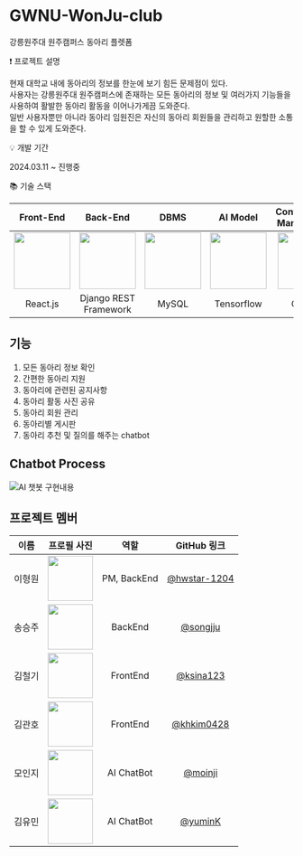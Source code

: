 # GWNU-WonJu-club
강릉원주대 원주캠퍼스 동아리 플렛폼

❗️ 프로젝트 설명 

  현재 대학교 내에 동아리의 정보를 한눈에 보기 힘든 문제점이 있다. <br>
  사용자는 강릉원주대 원주캠퍼스에 존재하는 모든 동아리의 정보 및 여러가지 기능들을 사용하여 활발한 동아리 활동을 이어나가게끔 도와준다.<br>
  일반 사용자뿐만 아니라 동아리 임원진은 자신의 동아리 회원들을 관리하고 원할한 소통을 할 수 있게 도와준다. 

💡 개발 기간 

2024.03.11 ~ 진행중

📚 기술 스택 

| **Front-End** | **Back-End** | **DBMS** | **AI Model** | **Configuration Management** | **Deployment** |
|:---:|:---:|:---:|:---:|:---:|:---:|
| <img src="https://cdn.worldvectorlogo.com/logos/react-2.svg" width="100"> | <img src="https://cdn.worldvectorlogo.com/logos/django-community.svg" width="100"> | <img src="https://www.mysql.com/common/logos/logo-mysql-170x115.png" width="100"> | <img src="https://cdn.worldvectorlogo.com/logos/tensorflow-2.svg" width="100"> | <img src="https://github.githubassets.com/images/modules/logos_page/GitHub-Mark.png" width="100"> |<img src="https://cdn.worldvectorlogo.com/logos/docker.svg" width="100"> |
| React.js | Django REST Framework | MySQL | Tensorflow | GitHub | Docker |

## 기능
1. 모든 동아리 정보 확인
2. 간편한 동아리 지원
3. 동아리에 관련된 공지사항
4. 동아리 활동 사진 공유
5. 동아리 회원 관리
6. 동아리별 게시판
7. 동아리 추천 및 질의를 해주는 chatbot


## Chatbot Process
<!--  ![image](https://github.com/hwstar-1204/GWNU-WonJu-club/assets/105586186/0610ee10-e47d-43b9-9b98-808331d5983b) -->
![AI 챗봇 구현내용](https://github.com/hwstar-1204/GWNU-WonJu-club/assets/115150798/dd29803c-b66b-4c1a-9162-9028fde77db4)


## 프로젝트 멤버

| 이름 | 프로필 사진 | 역할 | GitHub 링크 |
|:----:|:-----------:|:----:|:------------:|
| 이형원 | <img src="https://avatars.githubusercontent.com/u/115150798?v=4" width="80"> | PM, BackEnd | [@hwstar-1204](https://github.com/hwstar-1204) |
| 송승주 | <img src="https://avatars.githubusercontent.com/u/154545808?v=4" width="80"> | BackEnd | [@songjju](https://github.com/songjju) |
| 김철기 | <img src="https://avatars.githubusercontent.com/u/164767367?v=4" width="80"> | FrontEnd | [@ksina123](https://github.com/ksina123) |
| 김관호 | <img src="https://avatars.githubusercontent.com/u/149922109?v=4" width="80"> | FrontEnd | [@khkim0428](https://github.com/khkim0428) |
| 모인지 | <img src="https://avatars.githubusercontent.com/u/32082574?v=4" width="80"> | AI ChatBot | [@moinji](https://github.com/moinji) |
| 김유민 | <img src="https://avatars.githubusercontent.com/u/105586186?v=4" width="80"> | AI ChatBot | [@yuminK](https://github.com/kimyuuuuuu) |


